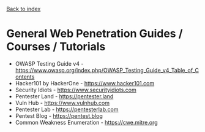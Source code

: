 [Back to index](https://github.com/tolo7010/hak.lnk)

# General Web Penetration Guides / Courses / Tutorials
- OWASP Testing Guide v4 - https://www.owasp.org/index.php/OWASP_Testing_Guide_v4_Table_of_Contents
- Hacker101 by HackerOne - https://www.hacker101.com
- Security Idiots - https://www.securityidiots.com
- Pentester Land - https://pentester.land
- Vuln Hub - https://www.vulnhub.com
- Pentester Lab - https://pentesterlab.com
- Pentest Blog - https://pentest.blog
- Common Weakness Enumeration - https://cwe.mitre.org
